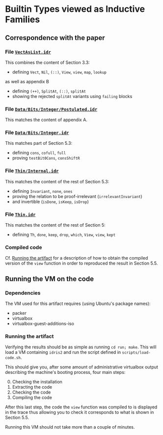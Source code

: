 # Builtin Types viewed as Inductive Families

## Correspondence with the paper

### File [`VectAsList.idr`](src/VectAsList.idr)

This combines the content of Section 3.3:

- defining `Vect`, `Nil`, `(::)`, `View`, `view`, `map`, `lookup`

as well as appendix B

- defining `(++)`, `SplitAt`, `(::)`, `splitAt`
- showing the rejected `splitAt` variants using `failing` blocks

### File [`Data/Bits/Integer/Postulated.idr`](src/Data/Bits/Integer/Postulated.idr)

This matches the content of appendix A.

### File [`Data/Bits/Integer.idr`](src/Data/Bits/Integer.idr)

This matches part of Section 5.3:

- defining `cons`, `cofull`, `full`
- proving `testBit0Cons`, `consShiftR`

### File [`Thin/Internal.idr`](src/Thin/Internal.idr)

This matches the content of the rest of Section 5.3:

- defining `Invariant`, `none`, `ones`
- proving the relation to be proof-irrelevant (`irrelevantInvariant`)
- and invertible (`isDone`, `isKeep`, `isDrop`)

### File [`Thin.idr`](src/Thin.idr)

This matches the content of the rest of Section 5:

- defining `Th`, `done`, `keep`, `drop`, `which`, `View`, `view`, `kept`

### Compiled code

Cf. [Running the artifact](#running-the-artifact) for a description of
how to obtain the compiled version of the `view` function in order to
reproduced the result in Section 5.5.

## Running the VM on the code

### Dependencies

The VM used for this artifact requires (using Ubuntu's package names):

- packer
- virtualbox
- virtualbox-guest-additions-iso

### Running the artifact

Verifying the results should be as simple as running `cd run; make`.
This will load a VM containing `idris2` and run the script defined
in `scripts/load-code.sh`.

This should give you, after some amount of administrative virtualbox output
describing the machine's booting process, four main steps:

0. Checking the installation
1. Extracting the code
2. Checking the code
3. Compiling the code

After this last step, the code the `view` function was compiled to is
displayed in the trace thus allowing you to check it corresponds to what
is shown in Section 5.5.

Running this VM should not take more than a couple of minutes.
